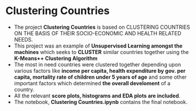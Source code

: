 # Clustering Countries
- The project **Clustering Countries** is based on CLUSTERING COUNTRIES ON THE BASIS OF THEIR SOCIO-ECONOMIC AND HEALTH RELATED NEEDS.
- This project was an example of **Unsupervised Learning amongst the machines** which seeks to **CLUSTER** similar countries together 
using the **K-Means++ Clustering Algorithm**
- The most in need countries were clustered together depending upon various factors like **income per capita, health expenditure by gov.
per capita, mortality rate of children under 5 years of age** and some other important factors which determined **the overall develoment** 
of a country.
- All the relevant **score plots, histograms and EDA plots are included**.
- The notebook, **Clustering Countries.ipynb** contains the final notebook.
